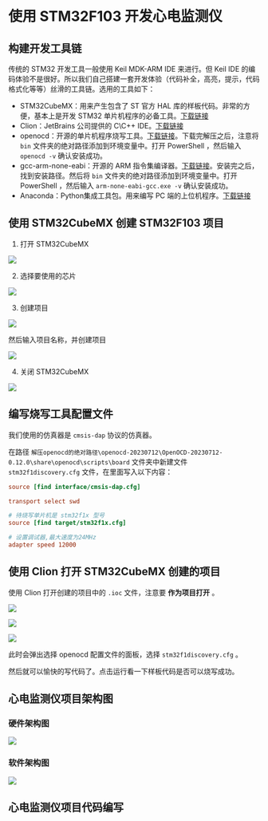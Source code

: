 # 使用 STM32F103 开发心电监测仪

## 构建开发工具链

传统的 STM32 开发工具一般使用 Keil MDK-ARM IDE 来进行。但 Keil IDE 的编码体验不是很好。所以我们自己搭建一套开发体验（代码补全，高亮，提示，代码格式化等等）丝滑的工具链。选用的工具如下：

- STM32CubeMX：用来产生包含了 ST 官方 HAL 库的样板代码。非常的方便，基本上是开发 STM32 单片机程序的必备工具。[下载链接](https://www.st.com/zh/development-tools/stm32cubemx.html#overview)
- Clion：JetBrains 公司提供的 C\C++ IDE。[下载链接](https://www.jetbrains.com/clion/)
- openocd：开源的单片机程序烧写工具。[下载链接](https://gnutoolchains.com/arm-eabi/openocd/)。下载完解压之后，注意将 `bin` 文件夹的绝对路径添加到环境变量中。打开 PowerShell ，然后输入 `openocd -v` 确认安装成功。
- gcc-arm-none-eabi：开源的 ARM 指令集编译器。[下载链接](https://developer.arm.com/-/media/Files/downloads/gnu-rm/10.3-2021.10/gcc-arm-none-eabi-10.3-2021.10-win32.exe?rev=29bb46cfa0434fbda93abb33c1d480e6&hash=B2C5AAE07841929A0D0BF460896D6E52)。安装完之后，找到安装路径。然后将 `bin` 文件夹的绝对路径添加到环境变量中。打开 PowerShell ，然后输入 `arm-none-eabi-gcc.exe -v` 确认安装成功。
- Anaconda：Python集成工具包。用来编写 PC 端的上位机程序。[下载链接](https://www.anaconda.com/download)

## 使用 STM32CubeMX 创建 STM32F103 项目

1. 打开 STM32CubeMX

![](images/STM32CubeMX开始界面.png)

2. 选择要使用的芯片

![](images/cubemx-2.png)

3. 创建项目

![](images/cubemx-3.png)

然后输入项目名称，并创建项目

![](images/cubemx-4.png)

4. 关闭 STM32CubeMX

![](images/cubemx-5.png)

## 编写烧写工具配置文件

我们使用的仿真器是 `cmsis-dap` 协议的仿真器。

在路径 `解压openocd的绝对路径\openocd-20230712\OpenOCD-20230712-0.12.0\share\openocd\scripts\board` 文件夹中新建文件 `stm32f1discovery.cfg` 文件，在里面写入以下内容：

```cfg
source [find interface/cmsis-dap.cfg]

transport select swd

# 待烧写单片机是 stm32f1x 型号
source [find target/stm32f1x.cfg]

# 设置调试器,最大速度为24MHz
adapter speed 12000
```

## 使用 Clion 打开 STM32CubeMX 创建的项目

使用 Clion 打开创建的项目中的 `.ioc` 文件，注意要 **作为项目打开** 。

![](images/clion-1.png)

![](images/clion-2.png)

![](images/clion-3.png)

此时会弹出选择 openocd 配置文件的面板，选择 `stm32f1discovery.cfg` 。

然后就可以愉快的写代码了。点击运行看一下样板代码是否可以烧写成功。

## 心电监测仪项目架构图

### 硬件架构图

![](images/硬件架构图.png)

### 软件架构图

![](images/软件架构图.png)

## 心电监测仪项目代码编写


